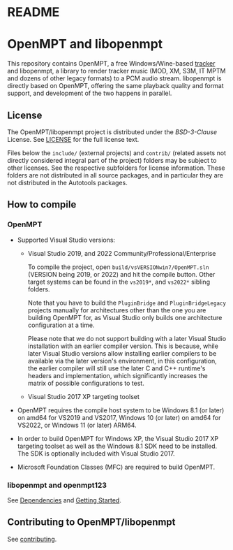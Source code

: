 
README
======


OpenMPT and libopenmpt
======================

This repository contains OpenMPT, a free Windows/Wine-based
[tracker](https://en.wikipedia.org/wiki/Music_tracker) and libopenmpt,
a library to render tracker music (MOD, XM, S3M, IT MPTM and dozens of other
legacy formats) to a PCM audio stream. libopenmpt is directly based on OpenMPT,
offering the same playback quality and format support, and development of the
two happens in parallel.


License
-------

The OpenMPT/libopenmpt project is distributed under the *BSD-3-Clause* License.
See [LICENSE](LICENSE) for the full license text.

Files below the `include/` (external projects) and `contrib/` (related assets
not directly considered integral part of the project) folders may be subject to
other licenses. See the respective subfolders for license information. These
folders are not distributed in all source packages, and in particular they are
not distributed in the Autotools packages.


How to compile
--------------


### OpenMPT

 -  Supported Visual Studio versions:

     -  Visual Studio 2019, and 2022 Community/Professional/Enterprise

        To compile the project, open `build/vsVERSIONwin7/OpenMPT.sln` (VERSION
        being 2019, or 2022) and hit the compile button. Other target systems
        can be found in the `vs2019*`, and `vs2022*` sibling folders.

        Note that you have to build the `PluginBridge` and `PluginBridgeLegacy`
        projects manually for architectures other than the one you are building
        OpenMPT for, as Visual Studio only builds one architecture configuration
        at a time.

        Please note that we do not support building with a later Visual Studio
        installation with an earlier compiler version. This is because, while
        later Visual Studio versions allow installing earlier compilers to be
        available via the later version's environment, in this configuration,
        the earlier compiler will still use the later C and C++ runtime's
        headers and implementation, which significantly increases the matrix of
        possible configurations to test.

     -  Visual Studio 2017 XP targeting toolset

 -  OpenMPT requires the compile host system to be Windows 8.1 (or later) on
    amd64 for VS2019 and VS2017, Windows 10 (or later) on amd64 for VS2022, or
    Windows 11 (or later) ARM64.

 -  In order to build OpenMPT for Windows XP, the Visual Studio 2017 XP 
    targeting toolset as well as the Windows 8.1 SDK need to be installed. The
    SDK is optionally included with Visual Studio 2017.

 -  Microsoft Foundation Classes (MFC) are required to build OpenMPT.


### libopenmpt and openmpt123

See [Dependencies](doc/libopenmpt/dependencies.md) and
[Getting Started](doc/libopenmpt/gettingstarted.md).


Contributing to OpenMPT/libopenmpt
----------------------------------


See [contributing](doc/contributing.md).

